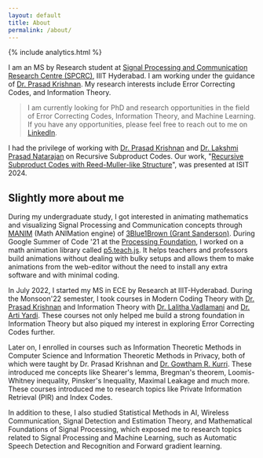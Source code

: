 ```yaml
---
layout: default
title: About
permalink: /about/
---
```

{% include analytics.html %}

I am an MS by Research student at [Signal Processing and Communication Research Centre (SPCRC)](https://spcrc.iiit.ac.in/), IIIT Hyderabad. I am working under the guidance of [Dr. Prasad Krishnan](https://faculty.iiit.ac.in/~prasad.krishnan/). My research interests include Error Correcting Codes, and Information Theory. 

> I am currently looking for PhD and research opportunities in the field of Error Correcting Codes, Information Theory, and Machine Learning. If you have any opportunities, please feel free to reach out to me on [LinkedIn](https://www.linkedin.com/in/aditya-siddheshwar/).

I had the privilege of working with [Dr. Prasad Krishnan](https://faculty.iiit.ac.in/~prasad.krishnan/) and [Dr. Lakshmi Prasad Natarajan](https://people.iith.ac.in/lakshminatarajan/) on Recursive Subproduct Codes. Our work, "[Recursive Subproduct Codes with Reed-Muller-like Structure](https://arxiv.org/abs/2401.15678)", was presented at ISIT 2024.

## Slightly more about me

During my undergraduate study, I got interested in animating mathematics and visualizing Signal Processing and Communication concepts through [MANIM](https://github.com/3b1b/manim) (Math ANIMation engine) of [3Blue1Brown (Grant Sanderson)](https://www.youtube.com/@3blue1brown). During Google Summer of Code '21 at the [Processing Foundation](https://github.com/processing), I worked on a math animation library called [p5.teach.js](https://github.com/two-ticks/p5.teach.js). It helps teachers and professors build animations without dealing with bulky setups and allows them to make animations from the web-editor without the need to install any extra software and with minimal coding.

In July 2022, I started my MS in ECE by Research at IIIT-Hyderabad. During the Monsoon'22 semester, I took courses in Modern Coding Theory with [Dr. Prasad Krishnan](https://faculty.iiit.ac.in/~prasad.krishnan/) and Information Theory with [Dr. Lalitha Vadlamani](https://faculty.iiit.ac.in/~lalitha.v/) and [Dr. Arti Yardi](https://sites.google.com/view/artiyardi/home). These courses not only helped me build a strong foundation in Information Theory but also piqued my interest in exploring Error Correcting Codes further.

Later on, I enrolled in courses such as Information Theoretic Methods in Computer Science and Information Theoretic Methods in Privacy, both of which were taught by Dr. Prasad Krishnan and [Dr. Gowtham R. Kurri](https://sites.google.com/view/gowtham-r-kurri/home). These introduced me concepts like Shearer's lemma, Bregman's theorem, Loomis-Whitney inequality, Pinsker's Inequality, Maximal Leakage and much more. These courses introduced me to research topics like Private Information Retrieval (PIR) and Index Codes. 

In addition to these, I also studied Statistical Methods in AI, Wireless Communication, Signal Detection and Estimation Theory, and Mathematical Foundations of Signal Processing, which exposed me to research topics related to Signal Processing and Machine Learning, such as Automatic Speech Detection and Recognition and Forward gradient learning.